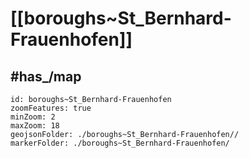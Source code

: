 # [[boroughs~St_Bernhard-Frauenhofen]] 


## #has_/map  



```leaflet
id: boroughs~St_Bernhard-Frauenhofen
zoomFeatures: true 
minZoom: 2 
maxZoom: 18
geojsonFolder: ./boroughs~St_Bernhard-Frauenhofen//
markerFolder: ./boroughs~St_Bernhard-Frauenhofen/
```

